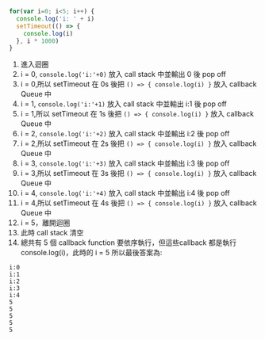 ``` js
for(var i=0; i<5; i++) {
  console.log('i: ' + i)
  setTimeout(() => {
    console.log(i)
  }, i * 1000)
}
```
1. 進入迴圈
2. i = 0, `console.log('i:'+0)` 放入 call stack 中並輸出 0 後 pop off
3. i = 0,所以 setTimeout 在 0s 後把 `() => {
  console.log(i)
}` 放入 callback Queue 中
4. i = 1, `console.log('i:'+1)` 放入 call stack 中並輸出 i:1 後 pop off
5. i = 1,所以 setTimeout 在 1s 後把 `() => {
  console.log(i)
}` 放入 callback Queue 中
6. i = 2, `console.log('i:'+2)` 放入 call stack 中並輸出 i:2 後 pop off
7. i = 2,所以 setTimeout 在 2s 後把 `() => {
  console.log(i)
}` 放入 callback Queue 中
8. i = 3, `console.log('i:'+3)` 放入 call stack 中並輸出 i:3 後 pop off
9. i = 3,所以 setTimeout 在 3s 後把 `() => {
  console.log(i)
}` 放入 callback Queue 中
10. i = 4, `console.log('i:'+4)` 放入 call stack 中並輸出 i:4 後 pop off
11. i = 4,所以 setTimeout 在 4s 後把 `() => {
  console.log(i)
}` 放入 callback Queue 中
12. i = 5，離開迴圈
13. 此時 call stack 清空
14. 總共有 5 個 callback function 要依序執行，但這些callback 都是執行 console.log(i)，此時的 i = 5
所以最後答案為:
```
i:0
i:1
i:2
i:3
i:4
5
5
5
5
5
```